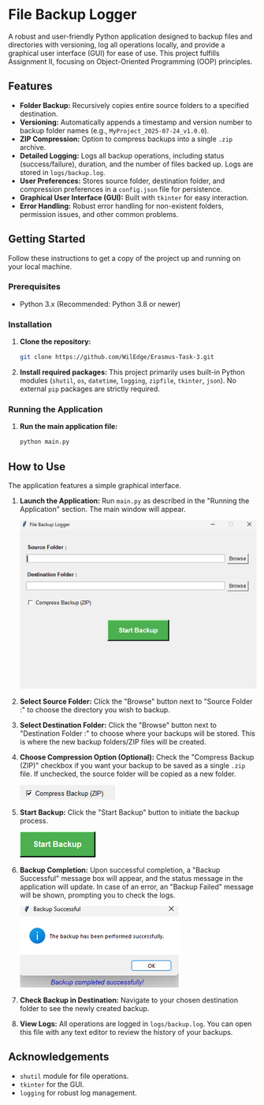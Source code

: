 # File Backup Logger

A robust and user-friendly Python application designed to backup files and directories with versioning, log all operations locally, and provide a graphical user interface (GUI) for ease of use. This project fulfills Assignment II, focusing on Object-Oriented Programming (OOP) principles.

## Features

* **Folder Backup:** Recursively copies entire source folders to a specified destination.
* **Versioning:** Automatically appends a timestamp and version number to backup folder names (e.g., `MyProject_2025-07-24_v1.0.0`).
* **ZIP Compression:** Option to compress backups into a single `.zip` archive.
* **Detailed Logging:** Logs all backup operations, including status (success/failure), duration, and the number of files backed up. Logs are stored in `logs/backup.log`.
* **User Preferences:** Stores source folder, destination folder, and compression preferences in a `config.json` file for persistence.
* **Graphical User Interface (GUI):** Built with `tkinter` for easy interaction.
* **Error Handling:** Robust error handling for non-existent folders, permission issues, and other common problems.

## Getting Started

Follow these instructions to get a copy of the project up and running on your local machine.

### Prerequisites

* Python 3.x (Recommended: Python 3.8 or newer)

### Installation

1.  **Clone the repository:**
    ```bash
    git clone https://github.com/WilEdge/Erasmus-Task-3.git
    ```

2.  **Install required packages:**
    This project primarily uses built-in Python modules (`shutil`, `os`, `datetime`, `logging`, `zipfile`, `tkinter`, `json`). No external `pip` packages are strictly required.

### Running the Application

1.  **Run the main application file:**
    ```bash
    python main.py
    ```

## How to Use

The application features a simple graphical interface.

1.  **Launch the Application:**
    Run `main.py` as described in the "Running the Application" section. The main window will appear.

    ![alt text](screenshots/image.png)

2.  **Select Source Folder:**
    Click the "Browse" button next to "Source Folder :" to choose the directory you wish to backup.

    

3.  **Select Destination Folder:**
    Click the "Browse" button next to "Destination Folder :" to choose where your backups will be stored. This is where the new backup folders/ZIP files will be created.

4.  **Choose Compression Option (Optional):**
    Check the "Compress Backup (ZIP)" checkbox if you want your backup to be saved as a single `.zip` file. If unchecked, the source folder will be copied as a new folder.

    ![alt text](screenshots/image2.png)

5.  **Start Backup:**
    Click the "Start Backup" button to initiate the backup process.

    ![alt text](screenshots/image3.png)

6.  **Backup Completion:**
    Upon successful completion, a "Backup Successful" message box will appear, and the status message in the application will update. In case of an error, an "Backup Failed" message will be shown, prompting you to check the logs.

    ![alt text](screenshots/image4.png)

7.  **Check Backup in Destination:**
    Navigate to your chosen destination folder to see the newly created backup.


8.  **View Logs:**
    All operations are logged in `logs/backup.log`. You can open this file with any text editor to review the history of your backups.

## Acknowledgements

* `shutil` module for file operations.
* `tkinter` for the GUI.
* `logging` for robust log management.
